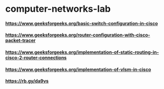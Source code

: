 # computer-networks-lab

#### https://www.geeksforgeeks.org/basic-switch-configuration-in-cisco
#### https://www.geeksforgeeks.org/router-configuration-with-cisco-packet-tracer
#### https://www.geeksforgeeks.org/implementation-of-static-routing-in-cisco-2-router-connections
#### https://www.geeksforgeeks.org/implementation-of-vlsm-in-cisco

#### https://rb.gy/da9vs


